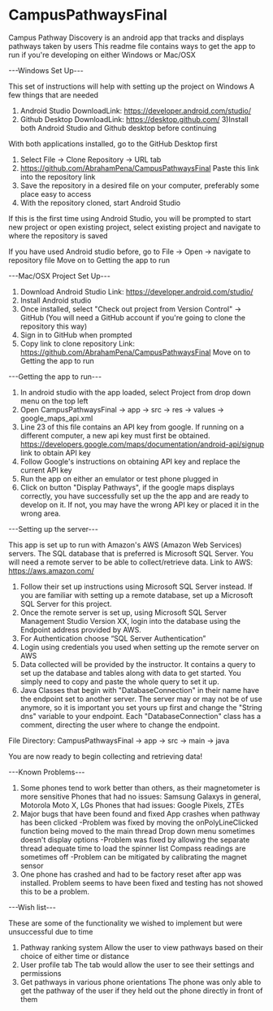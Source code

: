 # CampusPathwaysFinal
Campus Pathway Discovery is an android app that tracks and displays pathways taken by users
This readme file contains ways to get the app to run if you're developing on either Windows or Mac/OSX

---Windows Set Up---

This set of instructions will help with setting up the project on Windows
A few things that are needed
1) Android Studio DownloadLink: https://developer.android.com/studio/
2) Github Desktop DownloadLink: https://desktop.github.com/
3)Install both Android Studio and Github desktop before continuing

With both applications installed, go to the GitHub Desktop first
1) Select File -> Clone Repository -> URL tab
2) https://github.com/AbrahamPena/CampusPathwaysFinal Paste this link into the repository link
3) Save the repository in a desired file on your computer, preferably some place easy to access
4) With the repository cloned, start Android Studio

If this is the first time using Android Studio, you will be prompted to start new project
or open existing project, select existing project and navigate to where the repository is saved

If you have used Android studio before, go to File -> Open -> navigate to repository file
Move on to Getting the app to run

---Mac/OSX Project Set Up---
1) Download Android Studio Link: https://developer.android.com/studio/
2) Install Android studio
3) Once installed, select "Check out project from Version Control" -> GitHub
   (You will need a GitHub account if you're going to clone the repository this way)
4) Sign in to GitHub when prompted
5) Copy link to clone repository Link: https://github.com/AbrahamPena/CampusPathwaysFinal
Move on to Getting the app to run

---Getting the app to run---
1) In android studio with the app loaded, select Project from drop down menu on the top left
2) Open CampusPathwaysFinal -> app -> src -> res -> values -> google_maps_api.xml
3) Line 23 of this file contains an API key from google. If running on a different computer,
   a new api key must first be obtained.
   https://developers.google.com/maps/documentation/android-api/signup link to obtain API key
4) Follow Google's instructions on obtaining API key and replace the current API key
5) Run the app on either an emulator or test phone plugged in
6) Click on button "Display Pathways", if the google maps displays correctly, you have successfully
   set up the the app and are ready to develop on it. If not, you may have the wrong API key or placed
   it in the wrong area.
   
---Setting up the server---

This app is set up to run with Amazon's AWS (Amazon Web Services) servers. The SQL database that is preferred is Microsoft SQL Server.
You will need a remote server to be able to collect/retrieve data. Link to AWS: https://aws.amazon.com/
1) Follow their set up instructions using Microsoft SQL Server instead. If you are familiar with setting up a remote database,
set up a Microsoft SQL Server for this project.
2) Once the remote server is set up, using Microsoft SQL Server Management Studio Version XX, login
   into the database using the Endpoint address provided by AWS.
3) For Authentication choose “SQL Server Authentication”
4) Login using credentials you used when setting up the remote server on AWS
5) Data collected will be provided by the instructor. It contains a query to set up the database and tables
   along with data to get started. You simply need to copy and paste the whole query to set it up.
6) Java Classes that begin with "DatabaseConnection" in their name have the endpoint set to another server.
   The server may or may not be of use anymore, so it is important you set yours up first and change the
   "String dns" variable to your endpoint. Each "DatabaseConnection" class has a comment, directing the user 
   where to change the endpoint.
   
File Directory: CampusPathwaysFinal -> app -> src -> main -> java

You are now ready to begin collecting and retrieving data!

---Known Problems---
1) Some phones tend to work better than others, as their magnetometer is more sensitive
   Phones that had no issues: Samsung Galaxys in general, Motorola Moto X, LGs
   Phones that had issues: Google Pixels, ZTEs
2) Major bugs that have been found and fixed
   App crashes when pathway has been clicked
   -Problem was fixed by moving the onPolyLineClicked function being moved to the main thread
   Drop down menu sometimes doesn't display options
   -Problem was fixed by allowing the separate thread adequate time to load the spinner list
   Compass readings are sometimes off
   -Problem can be mitigated by calibrating the magnet sensor
3) One phone has crashed and had to be factory reset after app was installed.
   Problem seems to have been fixed and testing has not showed this to be a problem.

---Wish list---

These are some of the functionality we wished to implement but were unsuccessful due to time
1) Pathway ranking system
   Allow the user to view pathways based on their choice of either time or distance
2) User profile tab
   The tab would allow the user to see their settings and permissions
3) Get pathways in various phone orientations
   The phone was only able to get the pathway of the user if they held out the phone directly in front of them
